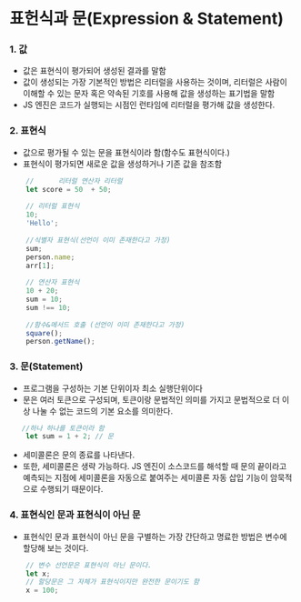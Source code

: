 # 표헌식과 문(Expression & Statement)

### 1. 값
- 값은 표현식이 평가되어 생성된 결과를 말함
- 값이 생성되는 가장 기본적인 방법은 리터럴을 사용하는 것이며, 리터럴은 사람이 이해할 수 있는 문자 혹은 약속된 기호를 사용해 값을 생성하는 표기법을 말함
- JS 엔진은 코드가 실행되는 시점인 런타임에 리터럴을 평가해 값을 생성한다.

### 2. 표현식
- 값으로 평가될 수 있는 문을 표현식이라 함(함수도 표현식이다.)
- 표현식이 평가되면 새로운 값을 생성하거나 기존 값을 참조함
```javascript
    //      리터럴 연산자 리터럴
    let score = 50  + 50;
    
    // 리터럴 표현식
    10;
    'Hello';
    
    //식별자 표현식(선언이 이미 존재한다고 가정)
    sum;
    person.name;
    arr[1];
    
    // 연산자 표현식
    10 + 20;
    sum = 10;
    sum !== 10;
    
    //함수&메서드 호출 (선언이 이미 존재한다고 가정)
    square();
    person.getName();
```

### 3. 문(Statement)
- 프로그램을 구성하는 기본 단위이자 최소 실행단위이다
- 문은 여러 토큰으로 구성되며, 토큰이랑 문법적인 의미를 가지고 문법적으로 더 이상 나눌 수 없는 코드의 기본 요소를 의미한다.
```javascript
   //하나 하나를 토큰이라 함
    let sum = 1 + 2; // 문
```
- 세미콜론은 문의 종료를 나타낸다.
- 또한, 세미콜론은 생략 가능하다. JS 엔진이 소스코드를 해석할 때 문의 끝이라고 예측되는 지점에 세미콜론을 자동으로 붙여주는 세미콜론 자동 삽입 기능이 암묵적으로 수행되기 때문이다.

### 4. 표현식인 문과 표현식이 아닌 문
- 표현식인 문과 표현식이 아닌 문을 구별하는 가장 간단하고 명료한 방법은 변수에 할당해 보는 것이다.
```javascript
    // 변수 선언문은 표현식이 아닌 문이다.
    let x;
    // 할당문은 그 자체가 표현식이지만 완전한 문이기도 함
    x = 100;
```
